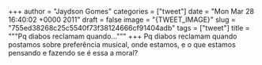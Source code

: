 
+++
author = "Jaydson Gomes"
categories = ["tweet"]
date = "Mon Mar 28 16:40:02 +0000 2011"
draft = false
image = "{TWEET_IMAGE}"
slug = "755ed38268c25c5540f73f38124666cf91404adb"
tags = ["tweet"]
title = """Pq diabos reclamam quando..."""
+++
Pq diabos reclamam quando postamos sobre preferência musical, onde estamos, e o que estamos pensando e fazendo se é essa a moral?
